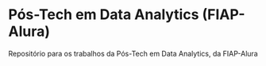 # Pós-Tech em Data Analytics (FIAP-Alura)
Repositório para os trabalhos da Pós-Tech em Data Analytics, da FIAP-Alura
